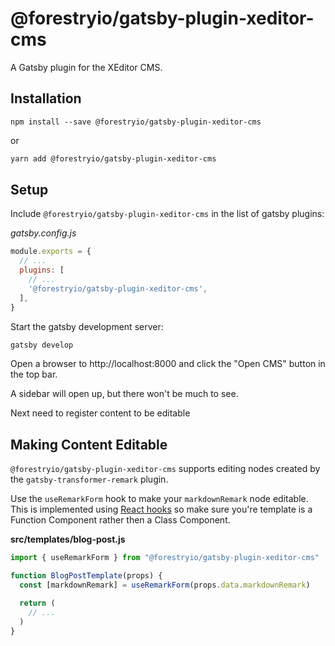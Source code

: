 # @forestryio/gatsby-plugin-xeditor-cms

A Gatsby plugin for the XEditor CMS.

## Installation

```
npm install --save @forestryio/gatsby-plugin-xeditor-cms
```

or

```sh
yarn add @forestryio/gatsby-plugin-xeditor-cms
```

## Setup

Include `@forestryio/gatsby-plugin-xeditor-cms` in the list of gatsby plugins:

_gatsby.config.js_

```javascript
module.exports = {
  // ...
  plugins: [
    // ...
    '@forestryio/gatsby-plugin-xeditor-cms',
  ],
}
```

Start the gatsby development server:

```sh
gatsby develop
```

Open a browser to http://localhost:8000 and click the "Open CMS" button in the top bar.

A sidebar will open up, but there won't be much to see.

Next need to register content to be editable

## Making Content Editable

`@forestryio/gatsby-plugin-xeditor-cms` supports editing nodes created by the `gatsby-transformer-remark` plugin.

Use the `useRemarkForm` hook to make your `markdownRemark` node editable. This is implemented using
[React hooks](https://reactjs.org/docs/hooks-intro.html) so make sure you're template is a Function Component rather then a Class Component.

**src/templates/blog-post.js**

```javascript
import { useRemarkForm } from "@forestryio/gatsby-plugin-xeditor-cms"

function BlogPostTemplate(props) {
  const [markdownRemark] = useRemarkForm(props.data.markdownRemark)

  return (
    // ...
  )
}
```
